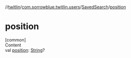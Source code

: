 //[twitlin](../../index.md)/[com.sorrowblue.twitlin.users](../index.md)/[SavedSearch](index.md)/[position](position.md)



# position  
[common]  
Content  
val [position](position.md): [String](https://kotlinlang.org/api/latest/jvm/stdlib/kotlin/-string/index.html)?  



